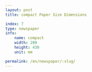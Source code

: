 ```yaml
---
layout: post
title: compact Paper Size Dimensions

index: 7
type: newspaper
info:
    name: compact
    width: 280
    height: 430
    unit: mm

permalink: /en/newspaper/:slug/
---
```



